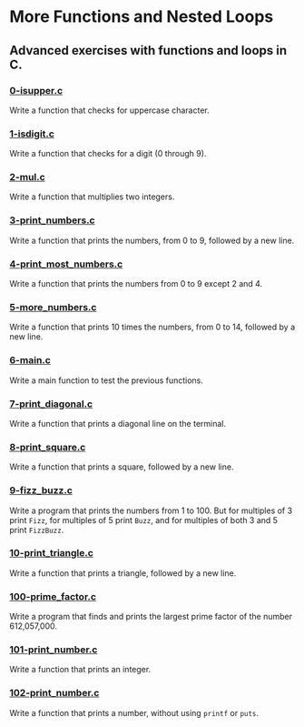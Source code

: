 # More Functions and Nested Loops

## Advanced exercises with functions and loops in C.

### [0-isupper.c](https://github.com/JeffToken31/holbertonschool-low_level_programming/blob/main/more_functions_nested_loops/0-isupper.c)
Write a function that checks for uppercase character.

### [1-isdigit.c](https://github.com/JeffToken31/holbertonschool-low_level_programming/blob/main/more_functions_nested_loops/1-isdigit.c)
Write a function that checks for a digit (0 through 9).

### [2-mul.c](https://github.com/JeffToken31/holbertonschool-low_level_programming/blob/main/more_functions_nested_loops/2-mul.c)
Write a function that multiplies two integers.

### [3-print_numbers.c](https://github.com/JeffToken31/holbertonschool-low_level_programming/blob/main/more_functions_nested_loops/3-print_numbers.c)
Write a function that prints the numbers, from 0 to 9, followed by a new line.

### [4-print_most_numbers.c](https://github.com/JeffToken31/holbertonschool-low_level_programming/blob/main/more_functions_nested_loops/4-print_most_numbers.c)
Write a function that prints the numbers from 0 to 9 except 2 and 4.

### [5-more_numbers.c](https://github.com/JeffToken31/holbertonschool-low_level_programming/blob/main/more_functions_nested_loops/5-more_numbers.c)
Write a function that prints 10 times the numbers, from 0 to 14, followed by a new line.

### [6-main.c](https://github.com/JeffToken31/holbertonschool-low_level_programming/blob/main/more_functions_nested_loops/6-main.c)
Write a main function to test the previous functions.

### [7-print_diagonal.c](https://github.com/JeffToken31/holbertonschool-low_level_programming/blob/main/more_functions_nested_loops/7-print_diagonal.c)
Write a function that prints a diagonal line on the terminal.

### [8-print_square.c](https://github.com/JeffToken31/holbertonschool-low_level_programming/blob/main/more_functions_nested_loops/8-print_square.c)
Write a function that prints a square, followed by a new line.

### [9-fizz_buzz.c](https://github.com/JeffToken31/holbertonschool-low_level_programming/blob/main/more_functions_nested_loops/9-fizz_buzz.c)
Write a program that prints the numbers from 1 to 100. But for multiples of 3 print `Fizz`, for multiples of 5 print `Buzz`, and for multiples of both 3 and 5 print `FizzBuzz`.

### [10-print_triangle.c](https://github.com/JeffToken31/holbertonschool-low_level_programming/blob/main/more_functions_nested_loops/10-print_triangle.c)
Write a function that prints a triangle, followed by a new line.

### [100-prime_factor.c](https://github.com/JeffToken31/holbertonschool-low_level_programming/blob/main/more_functions_nested_loops/100-prime_factor.c)
Write a program that finds and prints the largest prime factor of the number 612,057,000.

### [101-print_number.c](https://github.com/JeffToken31/holbertonschool-low_level_programming/blob/main/more_functions_nested_loops/101-print_number.c)
Write a function that prints an integer.

### [102-print_number.c](https://github.com/JeffToken31/holbertonschool-low_level_programming/blob/main/more_functions_nested_loops/102-print_number.c)
Write a function that prints a number, without using `printf` or `puts`.
